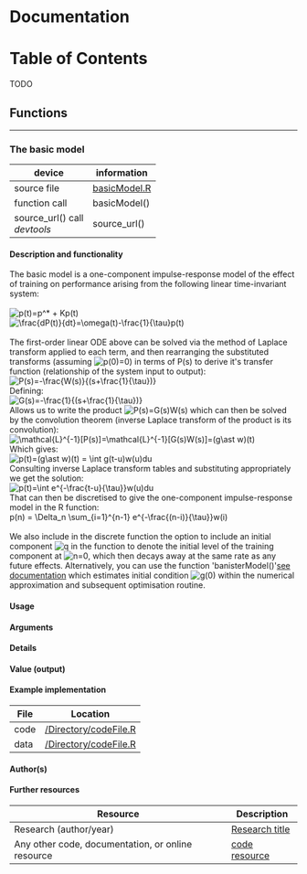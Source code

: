 # Documentation

# Table of Contents

TODO

## Functions

---

### The basic model

| device                             | information      |
|------------------------------------|------------------|
| source file                        | [basicModel.R]() |
| function call                      | basicModel()     |
| source_url() call </br> *devtools* | source_url()     |

#### Description and functionality

The basic model is a one-component impulse-response model of the effect of training on performance arising from the following linear time-invariant system: </br></br>
<img src="https://latex.codecogs.com/svg.latex?p(t)=p^*&space;&plus;&space;Kp(t)" title="p(t)=p^* + Kp(t)" /></br>
<img src="https://latex.codecogs.com/svg.latex?\frac{dP(t)}{dt}=\omega(t)-\frac{1}{\tau}p(t)" title="\frac{dP(t)}{dt}=\omega(t)-\frac{1}{\tau}p(t)" />
</br></br>
The first-order linear ODE above can be solved via the method of Laplace transform applied to each term, and then rearranging the substituted transforms (assuming <img src="https://latex.codecogs.com/svg.latex?p(0)=0" title="p(0)=0" />) in terms of P(s) to derive it's transfer function (relationship of the system input to output): </br>
<img src="https://latex.codecogs.com/svg.latex?P(s)=-\frac{W(s)}{(s&plus;\frac{1}{\tau})}" title="P(s)=-\frac{W(s)}{(s+\frac{1}{\tau})}" /> </br>
Defining:</br>
<img src="https://latex.codecogs.com/svg.latex?G(s)=-\frac{1}{(s&plus;\frac{1}{\tau})}" title="G(s)=-\frac{1}{(s+\frac{1}{\tau})}" /> </br>
Allows us to write the product <img src="https://latex.codecogs.com/svg.latex?P(s)=G(s)W(s)" title="P(s)=G(s)W(s)" /> which can then be solved by the convolution theorem (inverse Laplace transform of the product is its convolution): </br>
<img src="https://latex.codecogs.com/svg.latex?\mathcal{L}^{-1}[P(s)]=\mathcal{L}^{-1}[G(s)W(s)]=(g\ast&space;w)(t)" title="\mathcal{L}^{-1}[P(s)]=\mathcal{L}^{-1}[G(s)W(s)]=(g\ast w)(t)" /> </br>
Which gives: </br>
<img src="https://latex.codecogs.com/svg.latex?p(t)=(g\ast&space;w)(t)&space;=&space;\int&space;g(t-u)w(u)du" title="p(t)=(g\ast w)(t) = \int g(t-u)w(u)du" /> </br>
Consulting inverse Laplace transform tables and substituting appropriately we get the solution: </br>
<img src="https://latex.codecogs.com/svg.latex?p(t)=\int&space;e^{-\frac{t-u}{\tau}}w(u)du" title="p(t)=\int e^{-\frac{t-u}{\tau}}w(u)du" /> </br>
That can then be discretised to give the one-component impulse-response model in the R function: </br>
p(n) = \Delta_n \sum_{i=1}^{n-1} e^{-\frac{(n-i)}{\tau}}w(i) </br>
<br>
We also include in the discrete function the option to include an initial component <img src="https://latex.codecogs.com/svg.latex?q" title="q" /> in the function to denote the initial level of the training component at <img src="https://latex.codecogs.com/svg.latex?n=0" title="n=0" />, which then decays away at the same rate as any future effects. Alternatively, you can use the function 'banisterModel()'[see documentation]() which estimates initial condition <img src="https://latex.codecogs.com/svg.latex?g(0)" title="g(0)" /> within the numerical approximation and subsequent optimisation routine.




#### Usage

#### Arguments

#### Details

#### Value (output)

#### Example implementation

| File | Location                  |
|------|---------------------------|
| code | [/Directory/codeFile.R]() |
| data | [/Directory/codeFile.R]() |

#### Author(s)

#### Further resources

| Resource                                          | Description        |
|---------------------------------------------------|--------------------|
| Research (author/year)                            | [Research title]() |
| Any other code, documentation, or online resource | [code resource]()  |
